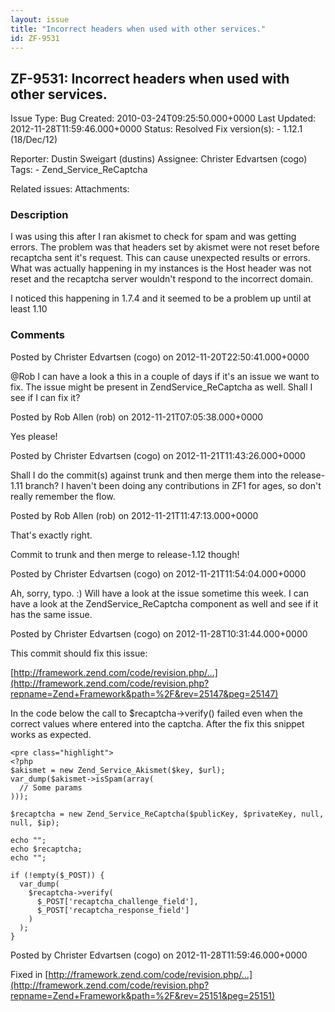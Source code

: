 ```yaml
---
layout: issue
title: "Incorrect headers when used with other services."
id: ZF-9531
---
```


ZF-9531: Incorrect headers when used with other services.
---------------------------------------------------------

 Issue Type: Bug Created: 2010-03-24T09:25:50.000+0000 Last Updated: 2012-11-28T11:59:46.000+0000 Status: Resolved Fix version(s): - 1.12.1 (18/Dec/12)
 
 Reporter:  Dustin Sweigart (dustins)  Assignee:  Christer Edvartsen (cogo)  Tags: - Zend\_Service\_ReCaptcha
 
 Related issues: 
 Attachments: 
### Description

I was using this after I ran akismet to check for spam and was getting errors. The problem was that headers set by akismet were not reset before recaptcha sent it's request. This can cause unexpected results or errors. What was actually happening in my instances is the Host header was not reset and the recaptcha server wouldn't respond to the incorrect domain.

I noticed this happening in 1.7.4 and it seemed to be a problem up until at least 1.10

 

 

### Comments

Posted by Christer Edvartsen (cogo) on 2012-11-20T22:50:41.000+0000

@Rob I can have a look a this in a couple of days if it's an issue we want to fix. The issue might be present in ZendService\_ReCaptcha as well. Shall I see if I can fix it?

 

 

Posted by Rob Allen (rob) on 2012-11-21T07:05:38.000+0000

Yes please!

 

 

Posted by Christer Edvartsen (cogo) on 2012-11-21T11:43:26.000+0000

Shall I do the commit(s) against trunk and then merge them into the release-1.11 branch? I haven't been doing any contributions in ZF1 for ages, so don't really remember the flow.

 

 

Posted by Rob Allen (rob) on 2012-11-21T11:47:13.000+0000

That's exactly right.

Commit to trunk and then merge to release-1.12 though!

 

 

Posted by Christer Edvartsen (cogo) on 2012-11-21T11:54:04.000+0000

Ah, sorry, typo. :) Will have a look at the issue sometime this week. I can have a look at the ZendService\_ReCaptcha component as well and see if it has the same issue.

 

 

Posted by Christer Edvartsen (cogo) on 2012-11-28T10:31:44.000+0000

This commit should fix this issue:

[http://framework.zend.com/code/revision.php/…](http://framework.zend.com/code/revision.php?repname=Zend+Framework&path=%2F&rev=25147&peg=25147)

In the code below the call to $recaptcha->verify() failed even when the correct values where entered into the captcha. After the fix this snippet works as expected.

 
    <pre class="highlight">
    <?php
    $akismet = new Zend_Service_Akismet($key, $url);
    var_dump($akismet->isSpam(array(
      // Some params
    )));
    
    $recaptcha = new Zend_Service_ReCaptcha($publicKey, $privateKey, null, null, $ip);
    
    echo "";
    echo $recaptcha;
    echo "";
    
    if (!empty($_POST)) {
      var_dump(
        $recaptcha->verify(
          $_POST['recaptcha_challenge_field'], 
          $_POST['recaptcha_response_field']
        )
      );
    }


 

 

Posted by Christer Edvartsen (cogo) on 2012-11-28T11:59:46.000+0000

Fixed in [http://framework.zend.com/code/revision.php/…](http://framework.zend.com/code/revision.php?repname=Zend+Framework&path=%2F&rev=25151&peg=25151)

 

 